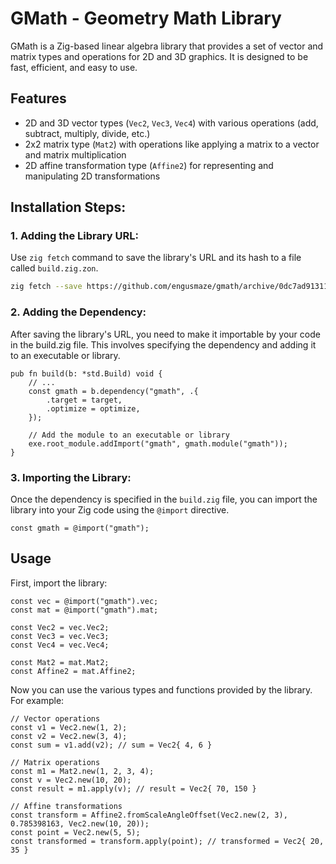 # GMath - Geometry Math Library

GMath is a Zig-based linear algebra library that provides a set of vector and matrix types and operations for 2D and 3D graphics. It is designed to be fast, efficient, and easy to use.

## Features

- 2D and 3D vector types (`Vec2`, `Vec3`, `Vec4`) with various operations (add, subtract, multiply, divide, etc.)
- 2x2 matrix type (`Mat2`) with operations like applying a matrix to a vector and matrix multiplication
- 2D affine transformation type (`Affine2`) for representing and manipulating 2D transformations

## Installation Steps:

### 1. Adding the Library URL:

Use `zig fetch` command to save the library's URL and its hash to a file called `build.zig.zon`.

```sh
zig fetch --save https://github.com/engusmaze/gmath/archive/0dc7ad913112e16cfc97252fef49c9ef754d1f02.tar.gz
```

### 2. Adding the Dependency:

After saving the library's URL, you need to make it importable by your code in the build.zig file. This involves specifying the dependency and adding it to an executable or library.

```zig
pub fn build(b: *std.Build) void {
    // ...
    const gmath = b.dependency("gmath", .{
        .target = target,
        .optimize = optimize,
    });

    // Add the module to an executable or library
    exe.root_module.addImport("gmath", gmath.module("gmath"));
}
```

### 3. Importing the Library:

Once the dependency is specified in the `build.zig` file, you can import the library into your Zig code using the `@import` directive.

```zig
const gmath = @import("gmath");
```

## Usage

First, import the library:

```zig
const vec = @import("gmath").vec;
const mat = @import("gmath").mat;

const Vec2 = vec.Vec2;
const Vec3 = vec.Vec3;
const Vec4 = vec.Vec4;

const Mat2 = mat.Mat2;
const Affine2 = mat.Affine2;
```

Now you can use the various types and functions provided by the library. For example:

```zig
// Vector operations
const v1 = Vec2.new(1, 2);
const v2 = Vec2.new(3, 4);
const sum = v1.add(v2); // sum = Vec2{ 4, 6 }

// Matrix operations
const m1 = Mat2.new(1, 2, 3, 4);
const v = Vec2.new(10, 20);
const result = m1.apply(v); // result = Vec2{ 70, 150 }

// Affine transformations
const transform = Affine2.fromScaleAngleOffset(Vec2.new(2, 3), 0.785398163, Vec2.new(10, 20));
const point = Vec2.new(5, 5);
const transformed = transform.apply(point); // transformed = Vec2{ 20, 35 }
```
